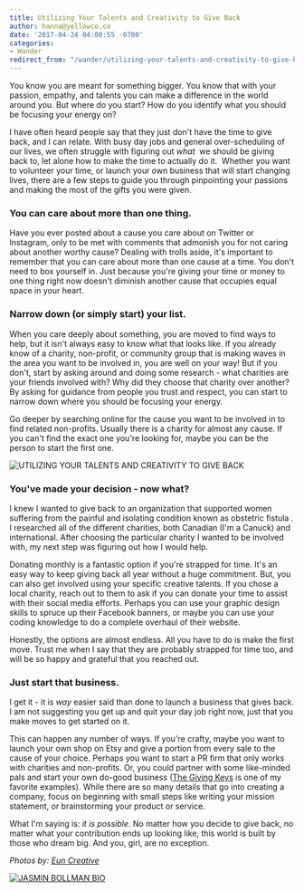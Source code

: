 ```yaml
---
title: Utilizing Your Talents and Creativity to Give Back
author: hanna@yellowco.co
date: '2017-04-24 04:00:55 -0700'
categories:
- Wander
redirect_from: "/wander/utilizing-your-talents-and-creativity-to-give-back/"
---
```


You know you are meant for something bigger. You know that with your passion, empathy, and talents you can make a difference in the world around you. But where do you start? How do you identify what you should be focusing your energy on?

I have often heard people say that they just don't have the time to give back, and I can relate. With busy day jobs and general over-scheduling of our lives, we often struggle with figuring out _what_  we should be giving back to, let alone how to make the time to actually do it.  Whether you want to volunteer your time, or launch your own business that will start changing lives, there are a few steps to guide you through pinpointing your passions and making the most of the gifts you were given.

### **You can care about more than one thing.**

Have you ever posted about a cause you care about on Twitter or Instagram, only to be met with comments that admonish you for not caring about another worthy cause? Dealing with trolls aside, it's important to remember that you can care about more than one cause at a time. You don't need to box yourself in. Just because you're giving your time or money to one thing right now doesn't diminish another cause that occupies equal space in your heart.

### **Narrow down (or simply start) your list.**

When you care deeply about something, you are moved to find ways to help, but it isn't always easy to know what that looks like. If you already know of a charity, non-profit, or community group that is making waves in the area you want to be involved in, you are well on your way! But if you don't, start by asking around and doing some research - what charities are your friends involved with? Why did they choose that charity over another? By asking for guidance from people you trust and respect, you can start to narrow down where you should be focusing your energy.

Go deeper by searching online for the cause you want to be involved in to find related non-profits. Usually there is a charity for almost any cause. If you can't find the exact one you're looking for, maybe you can be the person to start the first one.

![UTILIZING YOUR TALENTS AND CREATIVITY TO GIVE BACK](http://yellowco.co/wp-content/uploads/2017/04/HJ-Kaleidos-084.jpg)

### **You've made your decision - now what?**

I knew I wanted to give back to an organization that supported women suffering from the painful and isolating condition known as obstetric fistula . I researched all of the different charities, both Canadian (I'm a Canuck) and international. After choosing the particular charity I wanted to be involved with, my next step was figuring out how I would help.

Donating monthly is a fantastic option if you're strapped for time. It's an easy way to keep giving back all year without a huge commitment. But, you can also get involved using your specific creative talents. If you chose a local charity, reach out to them to ask if you can donate your time to assist with their social media efforts. Perhaps you can use your graphic design skills to spruce up their Facebook banners, or maybe you can use your coding knowledge to do a complete overhaul of their website.

Honestly, the options are almost endless. All you have to do is make the first move. Trust me when I say that they are probably strapped for time too, and will be so happy and grateful that you reached out.

### **Just start that business.**

I get it - it is _way_ easier said than done to launch a business that gives back. I am not suggesting you get up and quit your day job right now, just that you make moves to get started on it.

This can happen any number of ways. If you're crafty, maybe you want to launch your own shop on Etsy and give a portion from every sale to the cause of your choice. Perhaps you want to start a PR firm that only works with charities and non-profits. Or, you could partner with some like-minded pals and start your own do-good business ([The Giving Keys](https://www.thegivingkeys.com/?gclid=CjwKCAjwofHHBRBSEiwASEp6LET9y1s7kdcgcuuvUP3UJw00Fr_G9OYYd5xqP8FdpPwnJRs9Du0SzRoCpX0QAvD_BwE) is one of my favorite examples). While there are so many details that go into creating a company, focus on beginning with small steps like writing your mission statement, or brainstorming your product or service.

What I'm saying is: _it is possible_. No matter how you decide to give back, no matter what your contribution ends up looking like, this world is built by those who dream big. And you, girl, are no exception.

_Photos by: [Eun Creative](http://www.euncreative.com/)_

[![JASMIN BOLLMAN BIO](http://yellowco.co/wp-content/uploads/2017/04/JASMIN-BOLLMAN-BIO.jpg)](http://www.jasminbollman.ca/)
